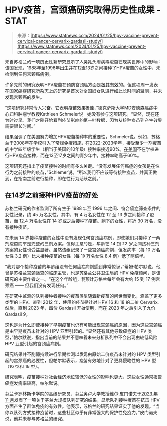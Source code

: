 <!--yml

category: 未分类

date: 2024-05-27 15:08:54

-->

# HPV疫苗，宫颈癌研究取得历史性成果 - STAT

> 来源：[https://www.statnews.com/2024/01/25/hpv-vaccine-prevent-cervical-cancer-cervarix-gardasil-study/](https://www.statnews.com/2024/01/25/hpv-vaccine-prevent-cervical-cancer-cervarix-gardasil-study/)

来自苏格兰的一项历史性新研究显示了人类乳头瘤病毒疫苗在现实世界中的影响：该国发现，1988年至1996年出生并在12至13岁之间接种了HPV疫苗的女性中，未检测到任何宫颈癌病例。

许多先前的研究表明HPV疫苗在预防宫颈癌方面是[极其有效](https://www.statnews.com/2023/11/08/hpv-vaccines-cancer-screenings/)的。但这项周一发表在[国家癌症研究所杂志](https://academic.oup.com/jnci/advance-article-abstract/doi/10.1093/jnci/djad263/7577291?redirectedFrom=fulltext&login=true#no-access-message)上的研究是首次对全国妇女队进行如此长时间的监测，并未发现宫颈癌的发生。

“这项研究非常令人兴奋。它表明疫苗效果极佳，”德克萨斯大学MD安德森癌症中心妇科肿瘤学教授Kathleen Schmeler说，她没有参与这项研究。“显然，现在还为时过早。我们才刚开始看到疫苗影响的第一批数据，因为从接种疫苗到产生效果需要很长时间。”

结果强调了在美国努力增加HPV疫苗接种率的重要性，Schmeler说。例如，苏格兰于2008年在学校引入了常规免疫措施，在2022-2023学年，接受至少一剂疫苗的中学四年级学生（相当于美国的10年级）接种率接近90%。[在美国](https://www.cdc.gov/mmwr/volumes/72/wr/mm7234a3.htm#:~:text=In%202022%2C%2089.9%25%20of%20adolescents,HPV%20vaccination%20(HPV%20UTD).)不在学校进行HPV疫苗接种，而在13至17岁之间的青少年中，接种率略高于60%。

这项研究还指出了疫苗接种的时间有多么关键。“没有发展任何癌症的女孩是在性行为之前接种的疫苗，”Schlemer说。“所以我们不应该等待接种疫苗，并真正做到，在指南之前进行接种，即在性行为活跃之前。”

## 在14岁之前接种HPV疫苗的好处

苏格兰研究的作者监测了所有生于 1988 年至 1996 年之间、符合癌症筛查条件的女性记录，约 45 万名女性。其中，有 4 万名女性在 12 至 13 岁之间接种了疫苗，而 12.4 万名女性在 14 岁或之后接种了疫苗。剩下的女性，将近 30 万名，没有接种疫苗。

在未满 14 岁接种疫苗的女性中没有发现任何宫颈癌病例，即使她们只接种了一两剂疫苗而不是完整的三剂方案。值得注意的是，年龄在 14 到 22 岁之间接种三剂方案的女性也受益显著。虽然该组记录了一些宫颈癌病例，但发病率（每 10 万名女性 3.2 例）比未接种疫苗的女性（每 10 万名女性 8.4 例）低了两倍半。

“我对那个接种疫苗的年龄组没有任何癌症病例感到非常惊讶，”蒂姆·帕尔默说，他曾是苏格兰宫颈筛查的临床主管，也是苏格兰公共卫生局的 HPV 免疫顾问，是该研究的主要作者之一。“在这个年龄组，我预计苏格兰每年会有大约 15 到 17 例宫颈癌 —— 但我们没有发现任何。”

在研究中监测的队列接种者接种的疫苗类型随着新疫苗的问世而变化，涵盖了更多类型的 HPV。直到 2012 年，使用的疫苗是针对 HPV 16 和 18 的二价 Cervarix。然后，直到 2023 年，四价 Gardasil 开始使用，而在 2023 年之后引入了九价 Gardasil 9。

这也是为什么即使接种了早期疫苗也仍有可能出现宫颈癌的原因，因为这些宫颈癌是由早期疫苗未针对的 HPV 亚型引起的。“显然还有其他导致癌症的 HPV 类型，”帕尔默说，指出当前的结果并不意味着未来分析队列中不会出现由较低风险 HPV 亚型引起的宫颈癌病例。

研究结果并不削弱持续进行早期检测以发现由原始二价疫苗未针对的 HPV 类型引起的宫颈癌的必要性，但帕尔默表示，疫苗有效地针对了更具侵略性的 HPV 型（16 型和 18 型）。

研究表明，疫苗接种对社会经济地位较低的女性的影响也更大，这些女性通常报告癌症发病率较高，帕尔默说。

芬兰卡罗林斯卡学院的高级研究员、芬兰奥卢大学教授维尔·皮门诺夫于[2023 年 11 月](https://www.statnews.com/2023/11/08/hpv-vaccines-cancer-screenings/)发表了一项关于芬兰大规模队列研究的结果，显示队列接种疫苗在抗击 HPV 方面产生了群体免疫的有效性。他表示，苏格兰的研究结果证实了他的发现。“当你以队列方式接种疫苗时，这些社区似乎有非常强大的保护性免疫力，”皮门诺夫说，他并未参与苏格兰的研究。
